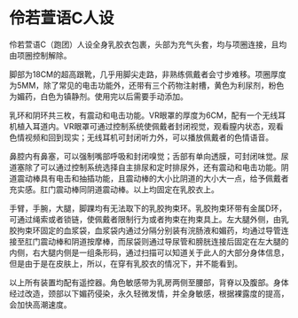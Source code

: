# 伶若萱语C人设

伶若萱语C（跑团）人设全身乳胶衣包裹，头部为充气头套，均与项圈连接，且均由项圈控制解除。

脚部为18CM的超高跟靴，几乎用脚尖走路，非熟练佩戴者会寸步难移。项圈厚度为5MM，除了常见的电击功能外，还带有三个药物注射槽，黄色为利尿剂，粉色为媚药，白色为镇静剂。使用完以后需要手动添加。

乳环和阴环共三枚，有震动和电击功能。VR眼罩的厚度为6CM，配有一个无线耳机植入耳道内。VR眼罩可通过控制系统使佩戴者封闭视觉，观看膣内状态，观看色情视频和回到现实；无线耳机可封闭听力外，可以播放佩戴者的色情语音。

鼻腔内有鼻塞，可以强制嘴部呼吸和封闭嗅觉；舌部有单向透膜，可封闭味觉。尿道塞除了可以通过控制系统选择自主排尿和定时排尿外，还有震动和电击功能。阴道震动棒具有电击和抽插功能，且震动棒的大小比阴道的大小大一点，给予佩戴者充实感。肛门震动棒同阴道震动棒。以上均固定在乳胶衣上。

手臂，手腕，大腿，脚踝均有无法取下的乳胶拘束环。乳胶拘束环带有金属D环，可通过绳索或者锁链，使佩戴者限制行为或者拘束在拘束具上。左大腿外侧，由乳胶拘束环固定的血浆袋，血浆袋内通过分隔分别装有浣肠液和媚药，均通过导管连接至肛门震动棒和阴道按摩棒，而尿袋则通过导尿管和膀胱连接后固定在左大腿的内侧，右大腿内侧是一组条形码，通过扫描可以知道关于此人的大部分身体信息，但是由于是在皮肤上，所以，在穿有乳胶衣的情况下，并不能看到。

以上所有装置均配有遥控器。角色敏感带为乳房两侧至腰部，背脊以及腹部。身体经过改造，颈部以下媚药侵染，永久轻微发情，并全身敏感，根据裸露度的提高，会加快高潮速度。

